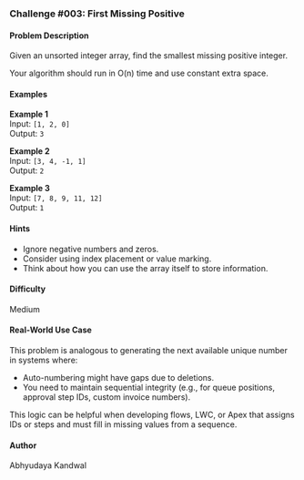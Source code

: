 ### Challenge #003: First Missing Positive

#### Problem Description

Given an unsorted integer array, find the smallest missing positive integer.

Your algorithm should run in O(n) time and use constant extra space.

#### Examples

**Example 1**  
Input: `[1, 2, 0]`  
Output: `3`

**Example 2**  
Input: `[3, 4, -1, 1]`  
Output: `2`

**Example 3**  
Input: `[7, 8, 9, 11, 12]`  
Output: `1`

#### Hints

- Ignore negative numbers and zeros.
- Consider using index placement or value marking.
- Think about how you can use the array itself to store information.

#### Difficulty
Medium

#### Real-World Use Case

This problem is analogous to generating the next available unique number in systems where:
- Auto-numbering might have gaps due to deletions.
- You need to maintain sequential integrity (e.g., for queue positions, approval step IDs, custom invoice numbers).

This logic can be helpful when developing flows, LWC, or Apex that assigns IDs or steps and must fill in missing values from a sequence.

#### Author
Abhyudaya Kandwal
